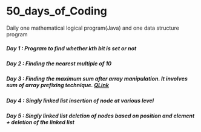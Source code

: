 # 50_days_of_Coding
Daily one mathematical logical program(Java) and one data structure program

##### Day 1 : Program to find whether kth bit is set or not
##### Day 2 : Finding the nearest multiple of 10
##### Day 3 : Finding the maximum sum after array manipulation. It involves sum of array prefixing technique. [QLink](https://www.hackerrank.com/challenges/crush/problem)
##### Day 4 : Singly linked list insertion of node at various level
##### Day 5 : Singly linked list deletion of nodes based on position and element + deletion of the linked list

